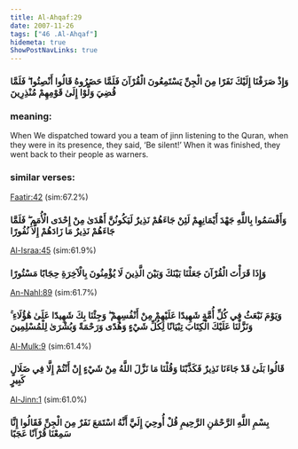 ```yaml
---
title: Al-Ahqaf:29
date: 2007-11-26
tags: ["46 .Al-Ahqaf"]
hidemeta: true 
ShowPostNavLinks: true 
---
```

### وَإِذْ صَرَفْنَا إِلَيْكَ نَفَرًا مِنَ الْجِنِّ يَسْتَمِعُونَ الْقُرْآنَ فَلَمَّا حَضَرُوهُ قَالُوا أَنْصِتُوا ۖ فَلَمَّا قُضِيَ وَلَّوْا إِلَىٰ قَوْمِهِمْ مُنْذِرِينَ
### meaning: 
When We dispatched toward you a team of jinn listening to the Quran, when they were in its presence, they said, ‘Be silent!’ When it was finished, they went back to their people as warners.
### similar verses: 

[Faatir:42](/35/42) (sim:67.2%)

### وَأَقْسَمُوا بِاللَّهِ جَهْدَ أَيْمَانِهِمْ لَئِنْ جَاءَهُمْ نَذِيرٌ لَيَكُونُنَّ أَهْدَىٰ مِنْ إِحْدَى الْأُمَمِ ۖ فَلَمَّا جَاءَهُمْ نَذِيرٌ مَا زَادَهُمْ إِلَّا نُفُورًا

[Al-Israa:45](/17/45) (sim:61.9%)

### وَإِذَا قَرَأْتَ الْقُرْآنَ جَعَلْنَا بَيْنَكَ وَبَيْنَ الَّذِينَ لَا يُؤْمِنُونَ بِالْآخِرَةِ حِجَابًا مَسْتُورًا

[An-Nahl:89](/16/89) (sim:61.7%)

### وَيَوْمَ نَبْعَثُ فِي كُلِّ أُمَّةٍ شَهِيدًا عَلَيْهِمْ مِنْ أَنْفُسِهِمْ ۖ وَجِئْنَا بِكَ شَهِيدًا عَلَىٰ هَٰؤُلَاءِ ۚ وَنَزَّلْنَا عَلَيْكَ الْكِتَابَ تِبْيَانًا لِكُلِّ شَيْءٍ وَهُدًى وَرَحْمَةً وَبُشْرَىٰ لِلْمُسْلِمِينَ

[Al-Mulk:9](/67/9) (sim:61.4%)

### قَالُوا بَلَىٰ قَدْ جَاءَنَا نَذِيرٌ فَكَذَّبْنَا وَقُلْنَا مَا نَزَّلَ اللَّهُ مِنْ شَيْءٍ إِنْ أَنْتُمْ إِلَّا فِي ضَلَالٍ كَبِيرٍ

[Al-Jinn:1](/72/1) (sim:61.0%)

### بِسْمِ اللَّهِ الرَّحْمَٰنِ الرَّحِيمِ قُلْ أُوحِيَ إِلَيَّ أَنَّهُ اسْتَمَعَ نَفَرٌ مِنَ الْجِنِّ فَقَالُوا إِنَّا سَمِعْنَا قُرْآنًا عَجَبًا
